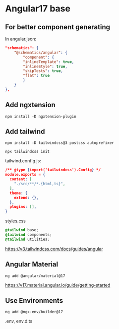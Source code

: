 # Angular17 base

## For better component generating
In angular.json:

```json
"schematics": {
    "@schematics/angular": {
        "component": {
        "inlineTemplate": true,
        "inlineStyle": true,
        "skipTests": true,
        "flat": true
        }
    }
},
```

## Add ngxtension
`npm install -D ngxtension-plugin`

## Add tailwind
`npm install -D tailwindcss@3 postcss autoprefixer`

`npx tailwindcss init`

tailwind.config.js:
```json
/** @type {import('tailwindcss').Config} */
module.exports = {
  content: [
    "./src/**/*.{html,ts}",
  ],
  theme: {
    extend: {},
  },
  plugins: [],
}
```

styles.css
```css
@tailwind base;
@tailwind components;
@tailwind utilities;
```

https://v3.tailwindcss.com/docs/guides/angular

## Angular Material
`ng add @angular/material@17`

https://v17.material.angular.io/guide/getting-started


## Use Environments
`ng add @ngx-env/builder@17`

.env, env.d.ts